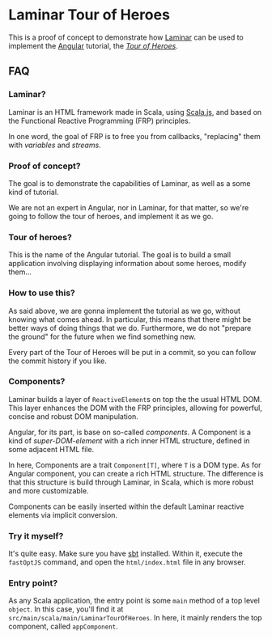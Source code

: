 # Laminar Tour of Heroes

This is a proof of concept to demonstrate how 
[Laminar](https://github.com/raquo/Laminar)
can be used to implement the 
[Angular](https://angular.io/)
tutorial, the 
*[Tour of Heroes](https://angular.io/tutorial)*.

## FAQ

### Laminar?

Laminar is an HTML framework made in Scala, using 
[Scala.js](http://www.scala-js.org/),
and based on the Functional Reactive Programming (FRP)
principles.


In one word, the goal of FRP is to free you from callbacks,
"replacing" them with *variables* and *streams*.


### Proof of concept?

The goal is to demonstrate the capabilities of Laminar,
as well as a some kind of tutorial.

We are not an expert in Angular, nor in Laminar, for that
matter, so we're going to follow the tour of heroes, and
implement it as we go.

### Tour of heroes?

This is the name of the Angular tutorial. The goal is
to build a small application involving displaying
information about some heroes, modify them...


### How to use this?

As said above, we are gonna implement the tutorial as we go,
without knowing what comes ahead. In particular, this means
that there might be better ways of doing things that we do.
Furthermore, we do not "prepare the ground" for the future
when we find something new.

Every part of the Tour of Heroes will be put in a commit, so
you can follow the commit history if you like.

### Components?

Laminar builds a layer of `ReactiveElement`s on top the the
usual HTML DOM. This layer enhances the DOM with the FRP
principles, allowing for powerful, concise and robust DOM
manipulation.

Angular, for its part, is base on so-called *components*. A
Component is a kind of *super-DOM-element* with a rich inner
HTML structure, defined in some adjacent HTML file.

In here, Components are a trait `Component[T]`, where `T` is
a DOM type. As for Angular component, you can create a rich
HTML structure. The difference is that this structure is build
through Laminar, in Scala, which is more robust and more
customizable.

Components can be easily inserted within the default Laminar
reactive elements via implicit conversion.  


### Try it myself?

It's quite easy. Make sure you have
[sbt](https://www.scala-sbt.org/)
installed. Within it, execute the `fastOptJS` command, and
open the `html/index.html` file in any browser.


### Entry point?

As any Scala application, the entry point is some `main`
method of a top level `object`. In this case, you'll find
it at `src/main/scala/main/LaminarTourOfHeroes`. In here,
it mainly renders the top component, called `appComponent`.

